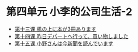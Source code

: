 # 第四单元 小李的公司生活-2
* [第十三课 机の上に本が3冊あります](第十三课.md)
* [第十四课 昨日デパートへ行って、買い物しました](第十四课.md)
* [第十五课 小野さんは今新聞を読んでいます](第十五课.md)